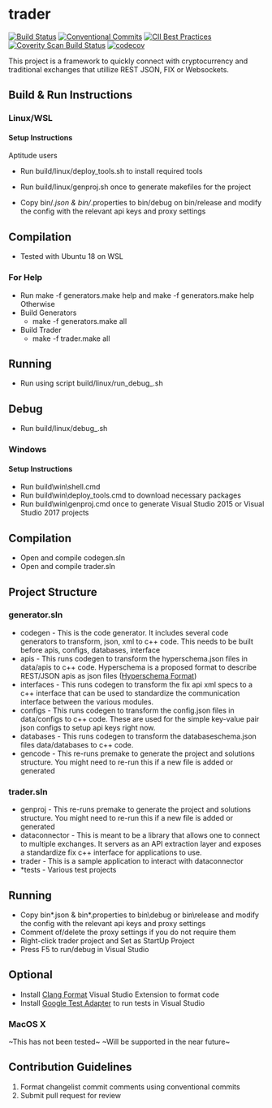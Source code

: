 # trader

[![Build Status](https://travis-ci.com/FinSecSystems/trader_private.svg?token=eJTztyvpvRC5qWr5SJaS&branch=Linux)](https://travis-ci.com/FinSecSystems/trader_private)
[![Conventional Commits](https://img.shields.io/badge/Conventional%20Commits-1.0.0-yellow.svg)](https://conventionalcommits.org/)
[![CII Best Practices](https://bestpractices.coreinfrastructure.org/projects/1605/badge)](https://bestpractices.coreinfrastructure.org/projects/1605)
[![Coverity Scan Build Status](https://img.shields.io/coverity/scan/15796.svg)](https://scan.coverity.com/projects/finsecsystems-trader)
[![codecov](https://codecov.io/gh/FinSecSystems/trader_private/branch/master/graph/badge.svg?token=iakVFJ1zWk)](https://codecov.io/gh/FinSecSystems/trader_private)

This project is a framework to quickly connect with cryptocurrency and traditional exchanges that utillize REST JSON, FIX or Websockets.

## Build & Run Instructions

### Linux/WSL

#### Setup Instructions
Aptitude users
- Run build/linux/deploy_tools.sh to install required tools

- Run build/linux/genproj.sh once to generate makefiles for the project
- Copy bin/*.json & bin/*.properties to bin/debug on bin/release and modify the config with the relevant api keys and proxy settings

## Compilation
- Tested with Ubuntu 18 on WSL
### For Help
- Run make -f generators.make help and make -f generators.make help
Otherwise
 - Build Generators
   - make -f generators.make all
 - Build Trader
   - make -f trader.make all

## Running
- Run using script build/linux/run_debug_<compiler>.sh

## Debug
- Run build/linux/debug_<compiler>.sh


### Windows

#### Setup Instructions 

- Run build\win\shell.cmd
- Run build\win\deploy_tools.cmd to download necessary packages
- Run build\win\genproj.cmd once to generate Visual Studio 2015 or Visual Studio 2017 projects

## Compilation
- Open and compile codegen.sln
- Open and compile trader.sln

## Project Structure

### generator.sln
- codegen - This is the code generator. It includes several code generators to transform, json, xml to c++ code. This needs to be built before apis, configs, databases, interface
- apis - This runs codegen to transform the hyperschema.json files in data/apis to c++ code. Hyperschema is a proposed format to describe REST/JSON apis as json files ([Hyperschema Format](http://json-schema.org/latest/json-schema-hypermedia.html))
- interfaces - This runs codegen to transform the fix api xml specs to a c++ interface that can be used to standardize the communication interface between the various modules.
- configs - This runs codegen to transform the config.json files in data/configs to c++ code. These are used for the simple key-value pair json configs to setup api keys right now.
- databases - This runs codegen to transform the databaseschema.json files data/databases to c++ code.
- gencode - This re-runs premake to generate the project and solutions structure. You might need to re-run this if a new file is added or generated

### trader.sln
- genproj - This re-runs premake to generate the project and solutions structure. You might need to re-run this if a new file is added or generated
- dataconnector - This is meant to be a library that allows one to connect to multiple exchanges. It servers as an API extraction layer and exposes a standardize fix c++ interface for applications to use.
- trader - This is a sample application to interact with dataconnector
- *tests - Various test projects

## Running
- Copy bin\*.json & bin\*.properties to bin\debug or bin\release and modify the config with the relevant api keys and proxy settings
- Comment of/delete the proxy settings if you do not require them
- Right-click trader project and Set as StartUp Project
- Press F5 to run/debug in Visual Studio

## Optional
- Install [Clang Format](https://marketplace.visualstudio.com/items?itemName=LLVMExtensions.ClangFormat) Visual Studio Extension to format code
- Install [Google Test Adapter](https://marketplace.visualstudio.com/items?itemName=ChristianSoltenborn.GoogleTestAdapter) to run tests in Visual Studio 


### MacOS X
~This has not been tested~
~Will be supported in the near future~
## Contribution Guidelines
1. Format changelist commit comments using conventional commits
2. Submit pull request for review
